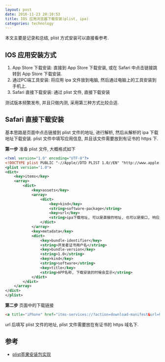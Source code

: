 ```yaml
---
layout: post
date: 2016-11-23 20:10:53
title: IOS 应用浏览器下载安装(plist, ipa)
categories: technology
---
```


本文主要是记录和总结, plist 方式安装可以直接看参考.

## IOS 应用安装方式

1. App Store 下载安装: 直接到 App Store 下载安装, 或在 Safari 中点击链接跳转到 App Store 下载安装.
2. 通过PC端工具安装: 将应用 ipa 文件放到电脑, 然后通过电脑上的工具安装到手机上.
3. Safari 直接下载安装: 通过 plist 文件, 直接下载安装

测试版本频繁发布, 并且只做内测, 采用第三种方式比较合适. 

## Safari 直接下载安装

基本思路是页面中点击链接到 plist 文件的地址, 进行解析, 然后从解析的 ipa 下载地址下载安装. plist 文件中填写应用信息, 并且该文件需要放到有证书的 https 下.

**第一步** 准备 plist 文件, 大概格式如下

```xml
<?xml version="1.0" encoding="UTF-8"?>
<!DOCTYPE plist PUBLIC "-//Apple//DTD PLIST 1.0//EN" "http://www.apple.com/DTDs/PropertyList-1.0.dtd">
<plist version="1.0">
<dict>
    <key>items</key>
    <array>
        <dict>
            <key>assets</key>
            <array>
                <dict>
                    <key>kind</key>
                    <string>software-package</string>
                    <key>url</key>
                    <string>ipa下载地址, 可以是直接的地址, 也可以是接口, 响应是 ipa 地址就行</string>
                </dict>
            </array>
            <key>metadata</key>
            <dict>
                <key>bundle-identifier</key>
                <string>开发者证书用户名</string>
                <key>bundle-version</key>
                <string>1.0</string>
                <key>kind</key>
                <string>software</string>
                <key>title</key>
                <string>APP名称, 下载安装的时候会显示</string>
            </dict>
        </dict>
    </array>
</dict>
</plist>
```

**第二步** 页面中的下载链接

```html
<a title="iPhone" href="itms-services://?action=download-manifest&url=https://xxx/xxx/xxxxx.plist">
```

url 后填写 plist 文件的地址, plist 文件需要放在有证书的 https 域名下.


## 参考

- [plist苹果安装包实现](https://segmentfault.com/q/1010000000623121)
